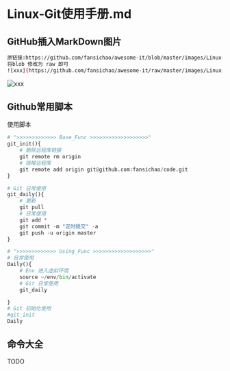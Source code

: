 # Linux-Git使用手册.md

## GitHub插入MarkDown图片

```bash
原链接:https://github.com/fansichao/awesome-it/blob/master/images/Linux-Nosetests02静态类图.png
将blob 修改为 raw 即可
![xxx](https://github.com/fansichao/awesome-it/raw/master/images/Linux-Nosetests02静态类图.png)
```

![xxx](https://github.com/fansichao/awesome-it/raw/master/images/Linux-Nosetests02静态类图.png)

## Github常用脚本

使用脚本

```python
# ">>>>>>>>>>>>> Base_Func >>>>>>>>>>>>>>>>>>>"
git_init(){
    # 删除远程库链接
    git remote rm origin
    # 链接远程库
    git remote add origin git@github.com:fansichao/code.git
}

# Git 日常使用
git_daily(){
    # 更新
    git pull
    # 日常使用
    git add * 
    git commit -m "定时提交" -a
    git push -u origin master
}

# ">>>>>>>>>>>>> Using_Func >>>>>>>>>>>>>>>>>>>"
# 日常使用
Daily(){
    # Env 进入虚拟环境
    source ~/env/bin/activate 
    # Git 日常使用
    git_daily

}
# Git 初始化使用
#git_init
Daily
```

## 命令大全

TODO